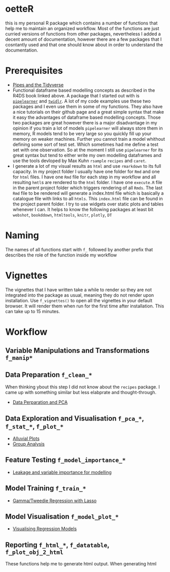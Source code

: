 # oetteR

this is my personal R package which contains a number of functions that help me to maintain an organized workflow. Most of the functions
are just curried versions of functions from other packages, nevertheless I added a decent amount of documentation, however there are
a few packages that I cosntantly used and that one should know about in order to understand the documentation.

# Prerequisites

- [Pipes and the Tidyverse](http://r4ds.had.co.nz/)
- Functional dataframe based modelling concepts as described in the R4DS book linked above. A package that I started out with is 
 [`pipelearner`](https://github.com/drsimonj/pipelearner) and  [`twidlr`](https://github.com/drsimonj/twidlr). A lot of my code 
 examples use these two packages and I even use them in some of my functions. They also have a nice tutorials on their github page and a great simple syntax that make it easy
 the advantages of dataframe based modelling concepts. Those two packages are great however there is a major disadvantage in my opinion
 if you train a lot of models `pipelearner` will always store them in memory, R models tend to be very large so you quickly fill up 
 your memory on weaker machines. Further you cannot train a model whithout defining some sort of test set. Which sometimes had me define
 a test set with one observation. So at the moment I still use `pipelearner` for its great syntax but tend to either write my own modelling
 dataframes and use the tools devloped by Max Kuhn `rsample` `recipes` and `caret`.
 - I generate a lot of my visual results as `html` and use `rmarkdown` to its full capacity. In my project folder I usually have
 one folder for `Rmd` and one for `html` files. I have one `Rmd` file for each step in my workflow and all resulting `hmtl`s are
 rendered to the `html` folder. I have one `execute.R` file in the parent project folder which triggers rendering of all `Rmds`.
 The last `Rmd` file to be rendered will generate a index.html file which is basically a catalogue file with links to all `htmls`.
 This `index.html` file can be found in the project parent folder. I try to use widgets over static plots and tables whenever I can.
 It helps to know the following packages at least bit `webshot`, `bookddown`, `htmltools`, `knitr`, `plotly`, `DT`

# Naming

The names of all functions start with `f_` followed by another prefix that describes the role of the function inside my workflow

# Vignettes

The vignettes that I have written take a while to render so they are not integrated into the package as usual, meaning they do not render
upon installation. Use `f_vignettes()` to open all the vignettes in your default browser. It will render them when run for the first
time after installation. This can take up to 15 minutes.

# Workflow

## Variable Manipulations and Transformations `f_manip*`

## Data Preparation `f_clean_*`

When thinking ybout this step I did not know about the `recipes` package. I came up with something similar but less elabprate and 
thought-through. 

- [Data Perparation and PCA](http://rpubs.com/erblast/365505)

## Data Exploration and Visualisation `f_pca_*`, `f_stat_*`, `f_plot_*`

- [Alluvial Plots](http://rpubs.com/erblast/365703)
- [Group Analysis](http://rpubs.com/erblast/366964)


## Feature Testing `f_model_importance_*`

- [Leakage and variable importance for modelling](http://rpubs.com/erblast/366422)

## Model Training `f_train_*`

- [Gamma/Tweedie Regression with Lasso](http://rpubs.com/erblast/366619)

## Model Visualisation `f_model_plot_*`

- [Visualising Regression Models](http://rpubs.com/erblast/365705)

## Reporting `f_html_*`, `f_datatable`, `f_plot_obj_2_html`

These functions help me to generate html output. When generating html

